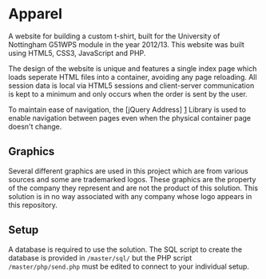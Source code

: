 Apparel
=======

A website for building a custom t-shirt, built for the University of Nottingham G51WPS module in the year 2012/13. This website was built using HTML5, CSS3, JavaScript and PHP.

The design of the website is unique and features a single index page which loads seperate HTML files into a container, avoiding any page reloading. All session data is local via HTML5 sessions and client-server communication is kept to a minimum and only occurs when the order is sent by the user.

To maintain ease of navigation, the [jQuery Address] [1] Library is used to enable navigation between pages even when the physical container page doesn't change.


Graphics
--------

Several different graphics are used in this project which are from various sources and some are trademarked logos. These graphics are the property of the company they represent and are not the product of this solution. This solution is in no way associated with any company whose logo appears in this repository.


Setup
-----

A database is required to use the solution. The SQL script to create the database is provided in `/master/sql/` but the PHP script `/master/php/send.php` must be edited to connect to your individual setup.

<!-- References -->
[1]: http://www.asual.com/jquery/address/ "jQuery Address"
